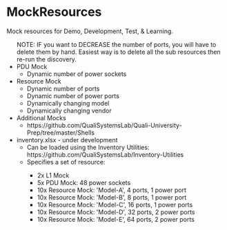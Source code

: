 # MockResources
Mock resources for Demo, Development, Test, &amp; Learning.
<ul>
NOTE: IF you want to DECREASE the number of ports, you will have to delete them by hand. Easiest way is to delete all the sub resources then re-run the discovery.
<li>PDU Mock
	<ul>
	<li>Dynamic number of power sockets</li>
	</ul>
</li>
<li>Resource Mock
	<ul>
	<li>Dynamic number of ports</li>
	<li>Dynamic number of power ports</li>
	<li>Dynamically changing model</li>
	<li>Dynamically changing vendor</li>
	</ul>
</li>
<li>Additional Mocks
	<ul>
	<li>https://github.com/QualiSystemsLab/Quali-University-Prep/tree/master/Shells</li>
	</ul>
</li>
<li>inventory.xlsx - under development
	<ul>
	<li>Can be loaded using the Inventory Utilities: https://github.com/QualiSystemsLab/Inventory-Utilities</li>
	<li>Specifies a set of resource:</li>
		<ul>
		<li>2x L1 Mock</li>
		<li>5x PDU Mock: 48 power sockets</li>
		<li>10x Resource Mock: 'Model-A', 4 ports, 1 power port</li>
		<li>10x Resource Mock: 'Model-B', 8 ports, 1 power port</li>
		<li>10x Resource Mock: 'Model-C', 16 ports, 1 power ports</li>
		<li>10x Resource Mock: 'Model-D', 32 ports, 2 power ports</li>
		<li>10x Resource Mock: 'Model-E', 64 ports, 2 power ports</li>
		</ul>
	</ul>
</li>
</ul>

